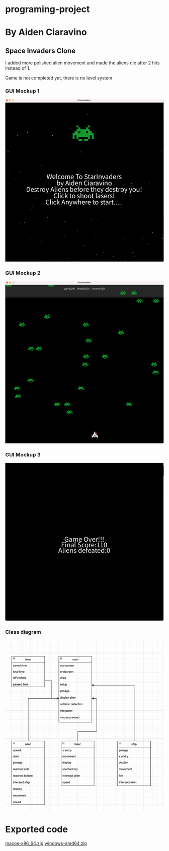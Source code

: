 # programing-project
# By Aiden Ciaravino
## Space Invaders Clone

I added more polished alien movement and made the aliens die after 2 hits instead of 1.

Game is not completed yet, there is no level system.

### GUI Mockup 1
![startscreen](images/start.png)
### GUI Mockup 2
![Alien](images/sic.png)
### GUI Mockup 3
![endscreen](images/endscr.png)
### Class diagram
![Class Diagram](images/starinvad.png)

# Exported code
[macos-x86_64.zip](https://github.com/AidenCiaravino/programing-project/files/8771752/macos-x86_64.zip)
[windows-amd64.zip](https://github.com/AidenCiaravino/programing-project/files/8771753/windows-amd64.zip)

